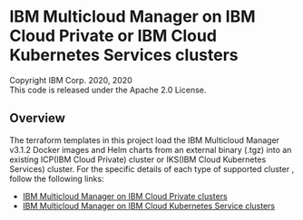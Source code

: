 # IBM Multicloud Manager on IBM Cloud Private or IBM Cloud Kubernetes Services clusters
Copyright IBM Corp. 2020, 2020 \
This code is released under the Apache 2.0 License.

## Overview
 The terraform templates in this project load the IBM Multicloud Manager v3.1.2 Docker images and Helm charts from an external binary (.tgz) into an existing ICP(IBM Cloud Private) cluster or IKS(IBM Cloud Kubernetes Services) cluster. 
 For the specific details of each type of supported cluster , follow the following links: 
 * [IBM Multicloud Manager on IBM Cloud Private clusters](https://github.com/IBM-CAMHub-Open/template_mcm_install/tree/master/ICP/terraform/README.md)
 * [IBM Multicloud Manager on IBM Cloud Kubernetes Service clusters](https://github.com/IBM-CAMHub-Open/template_mcm_install/tree/master/IKS/mcm-klusterlet/README.md)